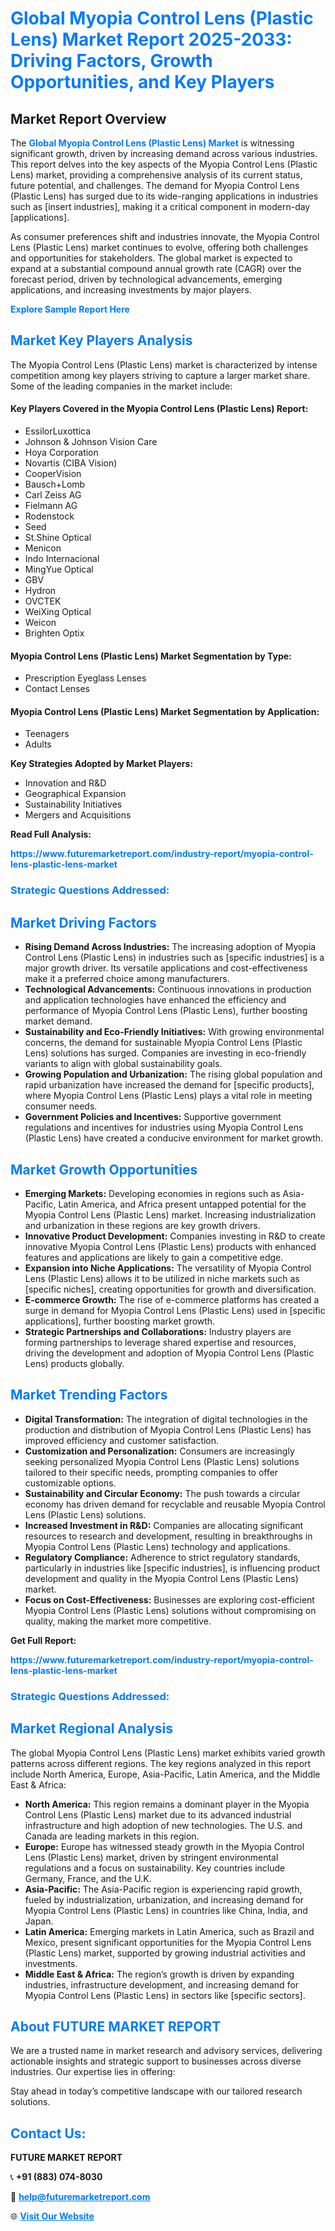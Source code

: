 <h1 style="color: #007BFF;">Global Myopia Control Lens (Plastic Lens) Market Report 2025-2033: Driving Factors, Growth Opportunities, and Key Players</h1>

<section id="overview">
<h2>Market Report Overview</h2>
<p>The <a href="https://www.futuremarketreport.com/industry-report/myopia-control-lens-plastic-lens-market" style="color: #007BFF; text-decoration: none;"><strong>Global Myopia Control Lens (Plastic Lens) Market</strong></a> is witnessing significant growth, driven by increasing demand across various industries. This report delves into the key aspects of the Myopia Control Lens (Plastic Lens) market, providing a comprehensive analysis of its current status, future potential, and challenges. The demand for Myopia Control Lens (Plastic Lens) has surged due to its wide-ranging applications in industries such as [insert industries], making it a critical component in modern-day [applications].</p>
<p>As consumer preferences shift and industries innovate, the Myopia Control Lens (Plastic Lens) market continues to evolve, offering both challenges and opportunities for stakeholders. The global market is expected to expand at a substantial compound annual growth rate (CAGR) over the forecast period, driven by technological advancements, emerging applications, and increasing investments by major players.</p>
</section>

<section id="overview">
<p><a href="https://www.futuremarketreport.com/request-sample/reportId=28553" style="color: #007BFF; text-decoration: none;"><strong>Explore Sample Report Here</strong></a></p>
</section>

<section id="key-players">
<h2 style="color: #007BFF;">Market Key Players Analysis</h2>
<p>The Myopia Control Lens (Plastic Lens) market is characterized by intense competition among key players striving to capture a larger market share. Some of the leading companies in the market include:</p>
<h4>Key Players Covered in the Myopia Control Lens (Plastic Lens) Report:</h4>
<ul><li>EssilorLuxottica</li><li>Johnson &amp; Johnson Vision Care</li><li>Hoya Corporation</li><li>Novartis (CIBA Vision)</li><li>CooperVision</li><li>Bausch+Lomb</li><li>Carl Zeiss AG</li><li>Fielmann AG</li><li>Rodenstock</li><li>Seed</li><li>St.Shine Optical</li><li>Menicon</li><li>Indo Internacional</li><li>MingYue Optical</li><li>GBV</li><li>Hydron</li><li>OVCTEK</li><li>WeiXing Optical</li><li>Weicon</li><li>Brighten Optix</li></ul>
<h4>Myopia Control Lens (Plastic Lens) Market Segmentation by Type:</h4>
<ul><li>Prescription Eyeglass Lenses</li><li>Contact Lenses</li></ul>

<h4>Myopia Control Lens (Plastic Lens) Market Segmentation by Application:</h4>
<ul><li>Teenagers</li><li>Adults</li></ul>
<p><strong>Key Strategies Adopted by Market Players:</strong></p>
<ul>
<li>Innovation and R&D</li>
<li>Geographical Expansion</li>
<li>Sustainability Initiatives</li>
<li>Mergers and Acquisitions</li>
</ul>
</section>

<section>
<p><strong>Read Full Analysis: </strong></p><a href="https://www.futuremarketreport.com/industry-report/myopia-control-lens-plastic-lens-market" style="color: #007BFF; text-decoration: none;"><strong>https://www.futuremarketreport.com/industry-report/myopia-control-lens-plastic-lens-market</strong></a>
<h3 style="color: #007BFF;">Strategic Questions Addressed:</h3>
</section>

<section id="driving-factors">
<h2 style="color: #007BFF;">Market Driving Factors</h2>
<ul>
<li><strong>Rising Demand Across Industries:</strong> The increasing adoption of Myopia Control Lens (Plastic Lens) in industries such as [specific industries] is a major growth driver. Its versatile applications and cost-effectiveness make it a preferred choice among manufacturers.</li>
<li><strong>Technological Advancements:</strong> Continuous innovations in production and application technologies have enhanced the efficiency and performance of Myopia Control Lens (Plastic Lens), further boosting market demand.</li>
<li><strong>Sustainability and Eco-Friendly Initiatives:</strong> With growing environmental concerns, the demand for sustainable Myopia Control Lens (Plastic Lens) solutions has surged. Companies are investing in eco-friendly variants to align with global sustainability goals.</li>
<li><strong>Growing Population and Urbanization:</strong> The rising global population and rapid urbanization have increased the demand for [specific products], where Myopia Control Lens (Plastic Lens) plays a vital role in meeting consumer needs.</li>
<li><strong>Government Policies and Incentives:</strong> Supportive government regulations and incentives for industries using Myopia Control Lens (Plastic Lens) have created a conducive environment for market growth.</li>
</ul>
</section>

<section id="growth-opportunities">
<h2 style="color: #007BFF;">Market Growth Opportunities</h2>
<ul>
<li><strong>Emerging Markets:</strong> Developing economies in regions such as Asia-Pacific, Latin America, and Africa present untapped potential for the Myopia Control Lens (Plastic Lens) market. Increasing industrialization and urbanization in these regions are key growth drivers.</li>
<li><strong>Innovative Product Development:</strong> Companies investing in R&D to create innovative Myopia Control Lens (Plastic Lens) products with enhanced features and applications are likely to gain a competitive edge.</li>
<li><strong>Expansion into Niche Applications:</strong> The versatility of Myopia Control Lens (Plastic Lens) allows it to be utilized in niche markets such as [specific niches], creating opportunities for growth and diversification.</li>
<li><strong>E-commerce Growth:</strong> The rise of e-commerce platforms has created a surge in demand for Myopia Control Lens (Plastic Lens) used in [specific applications], further boosting market growth.</li>
<li><strong>Strategic Partnerships and Collaborations:</strong> Industry players are forming partnerships to leverage shared expertise and resources, driving the development and adoption of Myopia Control Lens (Plastic Lens) products globally.</li>
</ul>
</section>

<section id="trending-factors">
<h2 style="color: #007BFF;">Market Trending Factors</h2>
<ul>
<li><strong>Digital Transformation:</strong> The integration of digital technologies in the production and distribution of Myopia Control Lens (Plastic Lens) has improved efficiency and customer satisfaction.</li>
<li><strong>Customization and Personalization:</strong> Consumers are increasingly seeking personalized Myopia Control Lens (Plastic Lens) solutions tailored to their specific needs, prompting companies to offer customizable options.</li>
<li><strong>Sustainability and Circular Economy:</strong> The push towards a circular economy has driven demand for recyclable and reusable Myopia Control Lens (Plastic Lens) solutions.</li>
<li><strong>Increased Investment in R&D:</strong> Companies are allocating significant resources to research and development, resulting in breakthroughs in Myopia Control Lens (Plastic Lens) technology and applications.</li>
<li><strong>Regulatory Compliance:</strong> Adherence to strict regulatory standards, particularly in industries like [specific industries], is influencing product development and quality in the Myopia Control Lens (Plastic Lens) market.</li>
<li><strong>Focus on Cost-Effectiveness:</strong> Businesses are exploring cost-efficient Myopia Control Lens (Plastic Lens) solutions without compromising on quality, making the market more competitive.</li>
</ul>
</section>

<section>
<p><strong>Get Full Report: </strong></p><a href="https://www.futuremarketreport.com/industry-report/myopia-control-lens-plastic-lens-market" style="color: #007BFF; text-decoration: none;"><strong>https://www.futuremarketreport.com/industry-report/myopia-control-lens-plastic-lens-market</strong></a>
<h3 style="color: #007BFF;">Strategic Questions Addressed:</h3>
</section>


<section id="regional-analysis">
<h2 style="color: #007BFF;">Market Regional Analysis</h2>
<p>The global Myopia Control Lens (Plastic Lens) market exhibits varied growth patterns across different regions. The key regions analyzed in this report include North America, Europe, Asia-Pacific, Latin America, and the Middle East & Africa:</p>
<ul>
<li><strong>North America:</strong> This region remains a dominant player in the Myopia Control Lens (Plastic Lens) market due to its advanced industrial infrastructure and high adoption of new technologies. The U.S. and Canada are leading markets in this region.</li>
<li><strong>Europe:</strong> Europe has witnessed steady growth in the Myopia Control Lens (Plastic Lens) market, driven by stringent environmental regulations and a focus on sustainability. Key countries include Germany, France, and the U.K.</li>
<li><strong>Asia-Pacific:</strong> The Asia-Pacific region is experiencing rapid growth, fueled by industrialization, urbanization, and increasing demand for Myopia Control Lens (Plastic Lens) in countries like China, India, and Japan.</li>
<li><strong>Latin America:</strong> Emerging markets in Latin America, such as Brazil and Mexico, present significant opportunities for the Myopia Control Lens (Plastic Lens) market, supported by growing industrial activities and investments.</li>
<li><strong>Middle East & Africa:</strong> The region’s growth is driven by expanding industries, infrastructure development, and increasing demand for Myopia Control Lens (Plastic Lens) in sectors like [specific sectors].</li>
</ul>
</section>

<footer>
<h2 style="color: #007BFF;">About FUTURE MARKET REPORT</h2>
<p>We are a trusted name in market research and advisory services, delivering actionable insights and strategic support to businesses across diverse industries. Our expertise lies in offering:</p>

<p>Stay ahead in today’s competitive landscape with our tailored research solutions.</p>

<h2 style="color: #007BFF;">Contact Us:</h2>
<p><strong>FUTURE MARKET REPORT</strong></p>
<p>📞 <strong>+91 (883) 074-8030</strong></p>
<p>📧 <strong><a href="mailto:help@futuremarketreport.com" style="color: #007BFF;">help@futuremarketreport.com</a></strong></p>
<p>🌐 <strong><a href="https://www.futuremarketreport.com/" style="color: #007BFF;">Visit Our Website</a></strong></p>
</footer>